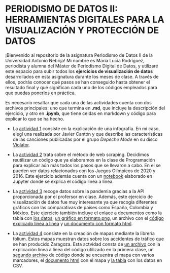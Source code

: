 # PERIODISMO DE DATOS II: HERRAMIENTAS DIGITALES PARA LA VISUALIZACIÓN Y PROTECCIÓN DE DATOS
¡Bienvenido al repositorio de la asignatura Periodismo de Datos II de la Universidad Antonio Nebrija! Mi nombre es María Lucía Rodríguez, periodista y alumna del Máster de Periodismo Digital de Datos, y utilizaré este espacio para subir todos los **ejercicios de visualización de datos** desarrollados en esta asignatura durante los meses de clase. A través de ellos, podrás conocer qué pasos se han conseguido hasta obtener el resultado final y qué significan cada uno de los códigos empleados para que puedas ponerlos en práctica.

Es necesario resaltar que cada una de las actividades cuenta con dos archivos principales: uno que termina en **.md**, que incluye la descripción del ejercicio, y otro en **.ipynb**, que tiene celdas en markdown y código para explicar lo que se ha hecho.

- La [actividad 1](https://github.com/nebrijas/periodismodedatos-marialucia11/blob/main/ad1.md) consiste en la explicación de una infografía. En mi caso, elegí una realizada por Javier Cantón y que describe las características de las canciones publicadas por el grupo *Depeche Mode* en su disco [Violator](https://es.wikipedia.org/wiki/Violator_%C3%A1lbum).

- La [actividad 2](https://github.com/nebrijas/periodismodedatos-marialucia11/blob/main/ad2.md) trata sobre el método de web scraping. Decidimos reutilizar un código que ya elaboramos en la clase de Programación para explicar aún más todos los pasos que se llevaron a cabo. En el se pueden ver datos relacionados con los Juegos Olímpicos de 2020 y 2016. Este ejercicio además cuenta con un [notebook](https://github.com/nebrijas/periodismodedatos-marialucia11/blob/main/scraping.ipynb) elaborado en Jupyter donde se explica el código línea a línea.

- La [actividad 3](https://github.com/nebrijas/periodismodedatos-marialucia11/blob/main/ad3.md) recoge datos sobre la pandemia gracias a la API proporcionada por el profersor en clase. Además, este ejercicio de visualización de datos fue muy interesante ya que recogía diferentes gráficos con las comparativas de países como España, Colombia y México. Este ejercicio también incluye el enlace a documentos como la tabla con [los datos](https://github.com/nebrijas/periodismodedatos-marialucia11/blob/main/api-covid19-pandas-plot.csv), [un gráfico en formato.png](https://github.com/nebrijas/periodismodedatos-marialucia11/blob/main/api-covid19-pandas-plot.png), un archivo con el [código explicado linea a linea](https://github.com/nebrijas/periodismodedatos-marialucia11/blob/main/api-covid19-pandas-plot.ipynb) y [un documento con formato html](https://github.com/nebrijas/periodismodedatos-marialucia11/blob/main/api-covid19-pandas-plot.html).

- La [actividad 4](https://github.com/nebrijas/periodismodedatos-marialucia11/blob/main/ad4.md) consiste en la creación de mapas mediante la librería folium. Estos mapas muestran datos sobre los accidentes de tráfico que se han producido Zaragoza. Esta actvidad consta de [un archivo](https://github.com/nebrijas/periodismodedatos-marialucia11/blob/main/api-pandas-folium.ipynb) con la explicación línea a línea del código utilizado en la primera clase, un [segundo archivo](https://github.com/nebrijas/periodismodedatos-marialucia11/blob/main/api-pandas-folium-2.ipynb) de código donde se encuentra el mapa con varios marcadores, el [documento html](https://github.com/nebrijas/periodismodedatos-marialucia11/blob/main/api-pandas-folium-mapa.html) con el mapa y [la tabla](https://github.com/nebrijas/periodismodedatos-marialucia11/blob/main/api-pandas-folium.csv) con los datos en CSV.
